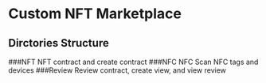 # Custom NFT Marketplace
## Dirctories Structure
###NFT
NFT contract and create contract
###NFC
NFC
Scan NFC tags and devices
###Review
Review contract, create view, and view review
